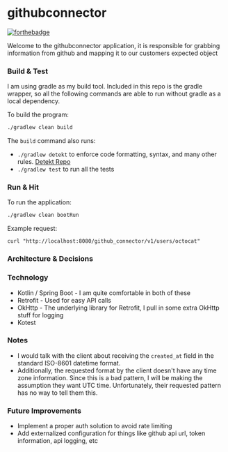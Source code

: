 # githubconnector

[![forthebadge](https://forthebadge.com/images/badges/powered-by-electricity.svg)](https://forthebadge.com)

Welcome to the githubconnector application, it is responsible for grabbing information from github and mapping it to our customers expected object

### Build & Test

I am using gradle as my build tool.
Included in this repo is the gradle wrapper, so all the following commands are able to run without gradle as a local dependency.

To build the program:
```bash
./gradlew clean build
```

The `build` command also runs:
- `./gradlew detekt` to enforce code formatting, syntax, and many other rules. [Detekt Repo](https://github.com/detekt/detekt)
- `./gradlew test` to run all the tests

### Run & Hit

To run the application:

```bash
./gradlew clean bootRun
```

Example request:

```curl
curl "http://localhost:8080/github_connector/v1/users/octocat"
```

### Architecture & Decisions

### Technology
- Kotlin / Spring Boot - I am quite comfortable in both of these
- Retrofit - Used for easy API calls
- OkHttp - The underlying library for Retrofit, I pull in some extra OkHttp stuff for logging
- Kotest

### Notes

- I would talk with the client about receiving the `created_at` field in the standard ISO-8601 datetime format. 
- Additionally, the requested format by the client doesn't have any time zone information. Since this is a bad pattern, I will be making the assumption they want UTC time. Unfortunately, their requested pattern has no way to tell them this.

### Future Improvements
- Implement a proper auth solution to avoid rate limiting
- Add externalized configuration for things like github api url, token information, api logging, etc
